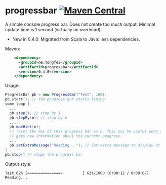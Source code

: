 # progressbar [![Maven Central](https://img.shields.io/maven-central/v/me.tongfei/progressbar.svg)](https://maven-badges.herokuapp.com/maven-central/me.tongfei/progressbar)
A simple console progress bar.
Does not create too much output: Minimal update time is 1 second (virtually no overhead).

 - New in 0.4.0: Migrated from Scala to Java: less dependencies.

Maven:
```xml
    <dependency>
      <groupId>me.tongfei</groupId>
      <artifactId>progressbar</artifactId>
      <version>0.4.0</version>
    </dependency>
```

Usage:

```java
ProgressBar pb = new ProgressBar("Test", 100);
pb.start(); // the progress bar starts timing
some loop {
  ...
  pb.step(); // step by 1
  pb.stepBy(n); // step by n
  ...
  pb.maxHint(n);
  // reset the max of this progress bar as n. This may be useful when the program
  // gets new information about the current progress.
  ...
  pb.setExtraMessage("Reading..."); // Set extra message to display at the end of the bar
}
pb.stop() // stops the progress bar
```

Output style:
```
Test 62% [================         ] 621/1000 (0:00:12 / 0:00:07) Reading...
```
